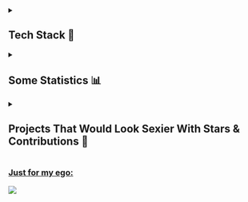 <details>
  <summary><h2>Tech Stack 🧰</h2></summary>
  <div>
    <h4>Primary:</h4>
	<img src="https://github.com/devicons/devicon/blob/master/icons/react/react-original-wordmark.svg" title="React" alt="React" width="40" height="40"/>&nbsp; &nbsp;
	<img src="https://github.com/devicons/devicon/blob/master/icons/typescript/typescript-original.svg" title="TypeScript" alt="TypeScript" width="40" height="40"/>&nbsp; &nbsp;
	<img src="https://github.com/devicons/devicon/blob/master/icons/css3/css3-original.svg"  title="CSS3" alt="CSS" width="40" height="40"/>&nbsp; &nbsp;
	<img src="https://github.com/devicons/devicon/blob/master/icons/html5/html5-original.svg" title="HTML5" alt="HTML" width="40" height="40"/>&nbsp; &nbsp;
	<img src="https://github.com/devicons/devicon/blob/master/icons/nodejs/nodejs-original.svg" title="NodeJS" alt="NodeJS" width="40" height="40"/>&nbsp; &nbsp;
	<img src="https://github.com/devicons/devicon/blob/master/icons/express/express-original.svg" title="Express" alt="Express" width="40" height="40"/>&nbsp; &nbsp;
	<img src="https://github.com/devicons/devicon/blob/master/icons/git/git-original.svg" title="Git" **alt="Git" width="40" height="40"/>&nbsp; &nbsp;
	<img src="https://github.com/devicons/devicon/blob/master/icons/sqldeveloper/sqldeveloper-original.svg" title="SQL" alt="SQL" width="40" height="40" />
  <h4>Secondary:</h4>
	<img src="https://github.com/devicons/devicon/blob/master/icons/sass/sass-original.svg" title="SASS" alt="SASS" width="40" height="40"/>&nbsp; &nbsp;
	<img src="https://github.com/devicons/devicon/blob/master/icons/mysql/mysql-original-wordmark.svg" title="MySQL"  alt="MySQL" width="40" height="40"/>&nbsp; &nbsp;
	<img src="https://github.com/devicons/devicon/blob/master/icons/amazonwebservices/amazonwebservices-original-wordmark.svg" title="AWS" alt="AWS" width="40" height="40"/>&nbsp; &nbsp;
	<img src="https://github.com/devicons/devicon/blob/master/icons/docker/docker-original-wordmark.svg" title="Docker" alt="Docker" width="40" height="40"/>&nbsp; &nbsp;
	<img src="https://github.com/devicons/devicon/blob/master/icons/mongodb/mongodb-original-wordmark.svg" title="Mongodb"  alt="Mongodb" width="40" height="40"/>&nbsp; &nbsp;
	<img src="https://github.com/devicons/devicon/blob/master/icons/lodash/lodash-original.svg" title="Lodash" alt="Lodash" width="40" height="40"/>&nbsp; &nbsp;
	<img src="https://github.com/devicons/devicon/blob/master/icons/graphql/graphql-plain.svg" title="GraphQl" alt="GraphQl" width="40" height="40"/>&nbsp; &nbsp;
	<img src="https://github.com/devicons/devicon/blob/master/icons/nextjs/nextjs-original.svg" title="Nextjs" alt="Nextjs" width="40" height="40"/>&nbsp; &nbsp;
  </div>
</details>
<details> 
  <summary><h2>Some Statistics 📊</h2></summary>
  <h3>Checkout The Temperature 🥵 || 🥶</h3>
  <p>
    <a href="https://github.com/kenshanta/github-readme-streak-stats">
      <img title="🔥 Get streak stats for your profile at git.io/streak-stats" alt="kenshanta's streak" src="https://github-readme-streak-stats-9m8ugfa77-denvercoder1.vercel.app/?user=kenshanta&theme=monokai-metallian&hide_border=true"/>
    </a>
  </p>

<h3>GitHub Profile Statistics 💻</h3>
  <a href="https://github.com/anuraghazra/github-readme-stats"><img alt="kenshanta's Github Statstics" src="https://denvercoder1-github-readme-stats.vercel.app/api/?username=kenshanta&show_icons=true&include_all_commits=true&count_private=true&theme=react&hide_border=true&bg_color=1F222E&title_color=F85D7F&icon_color=F8D866" height="192px"/></a>
  <a href="https://github.com/anuraghazra/github-readme-stats"><img alt="kenshanta's Top Languages" src="https://denvercoder1-github-readme-stats.vercel.app/api/top-langs/?username=kenshanta&langs_count=8&layout=compact&theme=react&hide_border=true&bg_color=1F222E&title_color=F85D7F&icon_color=F8D866&hide=Jupyter%20Notebook,Roff" height="192px"/></a>
  <br/>
  <a href="https://github.com/ashutosh00710/github-readme-activity-graph"><img alt="Kenshanta's Activity Graph" src="https://github-readme-activity-graph.vercel.app/graph/?username=kenshanta&bg_color=1F222E&color=F8D866&line=F85D7F&point=FFFFFF&hide_border=true" /></a>

  <h3>Recent GitHub Activity ⚡</h3>

  <!--START_SECTION:activity-->

1. 🎉 Merged PR [#5](https://github.com/kenshanta/contactz/pull/5) in [kenshanta/contactz](https://github.com/kenshanta/contactz)
2. 🎉 Merged PR [#4](https://github.com/kenshanta/contactz/pull/4) in [kenshanta/contactz](https://github.com/kenshanta/contactz)
3. 🗣 Commented on [#1111](https://github.com/npm/documentation/pull/1111#issuecomment-2396472159) in [npm/documentation](https://github.com/npm/documentation)
4. 🗣 Commented on [#1301](https://github.com/npm/documentation/pull/1301#issuecomment-2387958613) in [npm/documentation](https://github.com/npm/documentation)
5. 🗣 Commented on [#899](https://github.com/npm/documentation/pull/899#issuecomment-2387903996) in [npm/documentation](https://github.com/npm/documentation)
      <!--END_SECTION:activity-->

   </details>

<details> 
  <summary><h2> Projects That Would Look Sexier With Stars & Contributions 💄</summary>
  * <i>Check the TODO section in the README.md for the selected project(s)</i>
      <h3>
        <a href="https://github.com/kenshanta/contactz?tab=readme-ov-file#-todo">
           Contactz 👤
      </h3>
      <li>
          A "startup" specializing in providing robust - dashboard like - contacts list. Project Built with ReactJs & Bootstrap
	    <h3>
		<a href="https://github.com/kenshanta/sh-url-t">
		sh-url-t 🤏🏼
	    </h3>
	  <li>
      A Node.js url shortner previewed as table/dashboard like structured project built with express.js & PostgreSQL
  <h3>
	<a href="https://github.com/kenshanta/miniature-launchpad">
		Miniature Launchpad 🚀
	</h3>
	<li>
    Turbo-charge your web projects with this sleek Turborepo template, featuring Next.js, TailwindCSS, and shadcn for a streamlined development experience!
</details>

### Just for my ego:

![](https://komarev.com/ghpvc/?username=kenshanta&color=orange&style=for-the-badge)
